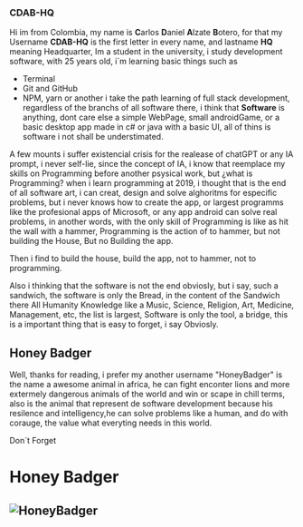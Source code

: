 ### CDAB-HQ

Hi im from Colombia, my name is **C**arlos **D**aniel **A**lzate **B**otero, for that my Username **CDAB-HQ**  is the first letter in every name, and lastname
**HQ** meaning Headquarter, Im a student in the university, i study development software, with 25 years old, i´m learning basic things such as 
- Terminal
- Git and GitHub
- NPM, yarn or another
i take the path learning of full stack development, regardless of the branchs of all software there, i think that **Software** is anything, dont care else a simple WebPage, small androidGame, or a basic desktop app made in c# or java with a basic UI, all of thins is software i not shall be understimated.

A few mounts i suffer existencial crisis for the realease of chatGPT or any IA prompt, i never self-lie, since the concept of IA, i know that reemplace my skills on Programming before another psysical work, but ¿what is Programming? when i learn programming at 2019, i thought that is the end of all software art, i can creat, design and solve alghoritms for especific problems, but i never knows how to create the app, or largest programms like the profesional apps of Microsoft, or any app android can solve real problems, in another words, with the only skill of Programming is like as hit the wall with a hammer, Programming is the action of to hammer, but not building the House, But no Building the app.

Then i find to build the house, build the app, not to hammer, not to programming.

Also i thinking that the software is not the end obviosly, but i say, such a sandwich, the software is only the Bread, in the content of the Sandwich there All Humanity Knowledge like a Music, Science, Religion, Art, Medicine, Management, etc, the list is largest, Software is only the tool, a bridge, this is a important thing that is easy to forget, i say Obviosly.

## Honey Badger

Well, thanks for reading, i prefer my another username "HoneyBadger" is the name a awesome animal in africa, he can fight enconter lions and more extermely dangerous animals of the world and win or scape in chill terms, also is the animal that represent de software development because his resilence and intelligency,he can solve problems like a human, and do with corauge, the value what everyting needs in this world.

Don´t Forget
# Honey Badger
![HoneyBadger](https://i.postimg.cc/52xXTnJR/3be98300-3e51-4754-b6d5-8aeff7c33042.jpg)
---
<!--
**CDAB-HQ/CDAB-HQ** is a ✨ _special_ ✨ repository because its `README.md` (this file) appears on your GitHub profile.

Here are some ideas to get you started:

- 🔭 I’m currently working on ...
- 🌱 I’m currently learning ...
- 👯 I’m looking to collaborate on ...
- 🤔 I’m looking for help with ...
- 💬 Ask me about ...
- 📫 How to reach me: ...
- 😄 Pronouns: ...
- ⚡ Fun fact: ...
-->
